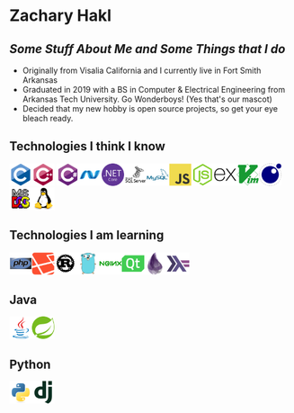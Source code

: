 <link rel="stylesheet" href="https://cdn.jsdelivr.net/gh/devicons/devicon@latest/devicon.min.css">

# Zachary Hakl

## _Some Stuff About Me and Some Things that I do_

* Originally from Visalia California and I currently live in Fort Smith Arkansas
* Graduated in 2019 with a BS in Computer & Electrical Engineering from Arkansas Tech University. Go Wonderboys! (Yes that's our mascot)
* Decided that my new hobby is open source projects, so get your eye bleach ready.

## Technologies I think I know

<img height=40 src="./node_modules/devicon/icons/c/c-original.svg"/><img height=40 src="./node_modules/devicon/icons/cplusplus/cplusplus-original.svg"/>
<img height=40 src="./node_modules/devicon/icons/csharp/csharp-original.svg"/><img height=40 src="./node_modules/devicon/icons/dot-net/dot-net-original.svg"/><img height=40 src="./node_modules/devicon/icons/dotnetcore/dotnetcore-original.svg"/><img height=40 src="./node_modules/devicon/icons/microsoftsqlserver/microsoftsqlserver-plain-wordmark.svg"/><img height=40 src="./node_modules/devicon/icons/mysql/mysql-plain-wordmark.svg"/><img height=40 src="./node_modules/devicon/icons/javascript/javascript-original.svg"/><img height=40 src="./node_modules/devicon/icons/nodejs/nodejs-original.svg"/><img height=40 src="./node_modules/devicon/icons/express/express-original.svg"/><img height=40 src="./node_modules/devicon/icons/vim/vim-plain.svg"/><img height=40 src="./node_modules/devicon/icons/lua/lua-original.svg"/><img height=40 src="./node_modules/devicon/icons/msdos/msdos-original.svg"/><img height=40 src="./node_modules/devicon/icons/linux/linux-original.svg"/>

## Technologies I am learning

<img height=40 src="./node_modules/devicon/icons/php/php-original.svg"/><img height=40 src="./node_modules/devicon/icons/laravel/laravel-plain.svg"/><img height=40 src="./node_modules/devicon/icons/rust/rust-plain.svg"/><img height=40 src="./node_modules/devicon/icons/go/go-original.svg"/><img height=40 src="./node_modules/devicon/icons/nginx/nginx-original.svg"/><img height=40 src="./node_modules/devicon/icons/qt/qt-original.svg"/><img height=40 src="./node_modules/devicon/icons/elixir/elixir-original.svg"/><img height=40 src="./node_modules/devicon/icons/haskell/haskell-original.svg"/>

## Java 

<img height=40 src="./node_modules/devicon/icons/java/java-original.svg"/><img height=40 src="./node_modules/devicon/icons/spring/spring-original.svg"/>

## Python

<img height=40 src="./node_modules/devicon/icons/python/python-original.svg"/><img height=40 src="./node_modules/devicon/icons/django/django-plain.svg"/>
